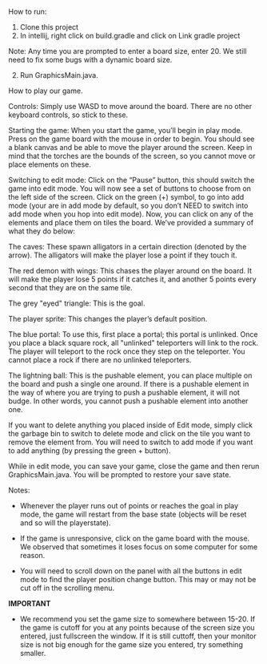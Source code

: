 How to run:

1. Clone this project
2. In intellij, right click on build.gradle and click on Link gradle project

Note: Any time you are prompted to enter a board size, enter 20. We still need to fix some bugs with a dynamic board size. 


2. Run GraphicsMain.java. 


How to play our game. 

Controls: Simply use WASD to move around the board. There are no other keyboard controls, so stick to these.

Starting the game: When you start the game, you’ll begin in play mode. Press on the game board with the mouse in order to begin. You should see a blank canvas and be able to move the player around the screen. Keep in mind that the torches are the bounds of the screen, so you cannot move or place elements on these.

Switching to edit mode: Click on the “Pause” button, this should switch the game into edit mode. You will now see a set of buttons to choose from on the left side of the screen. Click on the green (+) symbol, to go into add mode (your are in add mode by default, so you don’t NEED to switch into add mode when you hop into edit mode). Now, you can click on any of the elements and place them on tiles the board. We’ve provided a summary of what they do below:

The caves: These spawn alligators in a certain direction (denoted by the arrow). The alligators will make the player lose a point if they touch it.

The red demon with wings: This chases the player around on the board. It will make the player lose 5 points if it catches it, and another 5 points every second that they are on the same tile.

The grey "eyed" triangle: This is the goal.

The player sprite: This changes the player’s default position.

The blue portal: To use this, first place a portal; this portal is unlinked. Once you place a black square rock, all "unlinked" teleporters will link to the rock. The player will teleport to the rock once they step on the teleporter. You cannot place a rock if there are no unlinked teleporters.

The lightning ball: This is the pushable element, you can place multiple on the board and push a single one around. If there is a pushable element in the way of where you are trying to push a pushable element, it will not budge. In other words, you cannot push a pushable element into another one. 

If you want to delete anything you placed inside of Edit mode, simply click the garbage bin to switch to delete mode and click on the tile you want to remove the element from. You will need to switch to add mode if you want to add anything (by pressing the green + button).

While in edit mode, you can save your game, close the game and then rerun GraphicsMain.java. You will be prompted to restore your save state. 



Notes: 
- Whenever the player runs out of points or reaches the goal in play mode, the game will restart from the base state (objects will be reset and so will the playerstate).

- If the game is unresponsive, click on the game board with the mouse. We observed that sometimes it loses focus on some computer for some reason. 

- You will need to scroll down on the panel with all the buttons in edit mode to find the player position change button. This may or may not be cut off in the scrolling menu. 

**IMPORTANT**
- We recommend you set the game size to somewhere between 15-20. If the game is cutoff for you at any points because of the screen size you entered, just fullscreen the window. If it is still cuttoff, then your monitor size is not big enough for the game size you entered, try something smaller.
